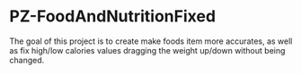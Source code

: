# PZ-FoodAndNutritionFixed

The goal of this project is to create make foods item more accurates, as well as fix high/low calories values dragging the weight up/down without being changed.
